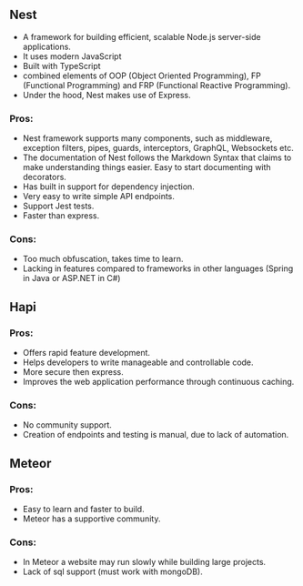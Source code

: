 ## Nest

- A framework for building efficient, scalable Node.js server-side applications.
- It uses modern JavaScript
- Built with TypeScript
- combined elements of OOP (Object Oriented Programming), FP (Functional Programming) and FRP (Functional Reactive Programming).
- Under the hood, Nest makes use of Express.

### Pros:

- Nest framework supports many components, such as middleware, exception filters, pipes, guards, interceptors, GraphQL, Websockets etc.
- The documentation of Nest follows the Markdown Syntax that claims to make understanding things easier. Easy to start documenting with decorators.
- Has built in support for dependency injection.
- Very easy to write simple API endpoints.
- Support Jest tests.
- Faster than express.

### Cons:

- Too much obfuscation, takes time to learn.
- Lacking in features compared to frameworks in other languages (Spring in Java or ASP.NET in C#)

## Hapi

### Pros:

- Offers rapid feature development.
- Helps developers to write manageable and controllable code.
- More secure then express.
- Improves the web application performance through continuous caching.

### Cons:

- No community support.
- Creation of endpoints and testing is manual, due to lack of automation.

## Meteor

### Pros:

- Easy to learn and faster to build.
- Meteor has a supportive community.

### Cons:

- In Meteor a website may run slowly while building large projects.
- Lack of sql support (must work with mongoDB).
